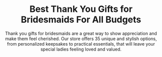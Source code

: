 ---
layout: post
title: Best Thank You Gifts for Bridesmaids For All Budgets
subtitle: Thank you gifts for bridesmaids are a great way to show appreciation and make them feel cherished. Our store offers 35 unique and stylish options, from personalized keepsakes to practical essentials, that will leave your special ladies feeling loved and valued.
header-img: "img/post/2023/09/copied/thank-you-gifts-bridesmaids.jpg"
header-style: text
permalink: "/thank-you-gifts-bridesmaids/"
catalog: true
tags:
  - Recipients 
  - Men
--- 